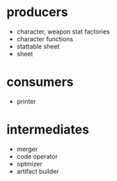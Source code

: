 # producers
- character, weapon stat factories
- character functions
- stattable sheet
- sheet

# consumers
- printer


# intermediates
- merger
- code operator
- optmizer
- artifact builder